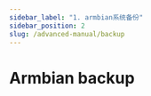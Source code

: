 ```yaml
---
sidebar_label: "1. armbian系统备份"
sidebar_position: 2
slug: /advanced-manual/backup
---
```


# Armbian backup
